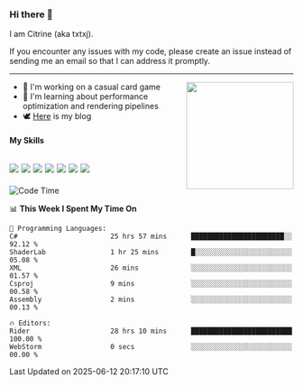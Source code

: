 ### Hi there 👋

I am Citrine (aka txtxj).

If you encounter any issues with my code, please create an issue instead of sending me an email so that I can address it promptly.

---

<img align="right" height="190" src="http://github-profile-summary-cards.vercel.app/api/cards/stats?username=txtxj&theme=vue">

- 🌱 I'm working on a casual card game
- 📖 I'm learning about performance optimization and rendering pipelines
- 🕊️ [Here](https://txtxj.top) is my blog

#### My Skills

![](https://img.shields.io/badge/Unity-000000?logo=unity&logoColor=fff)
![](https://img.shields.io/badge/C%23-239120?logo=csharp&logoColor=fff)
![](https://img.shields.io/badge/Python-3e74a2?logo=python&logoColor=fff)
![](https://img.shields.io/badge/C++-65318e?logo=cplusplus&logoColor=fff)
![](https://img.shields.io/badge/Vue-4FC08D?logo=vuedotjs&logoColor=fff)
![](https://img.shields.io/badge/Blender-f5792a?logo=blender&logoColor=fff)
![](https://img.shields.io/badge/MS%20SQL-cc2927?logo=microsoftsqlserver&logoColor=fff)
---

<!--START_SECTION:waka-->
![Code Time](http://img.shields.io/badge/Code%20Time-2%2C963%20hrs%2023%20mins-blue)

📊 **This Week I Spent My Time On** 

```text
💬 Programming Languages: 
C#                       25 hrs 57 mins      ███████████████████████░░   92.12 % 
ShaderLab                1 hr 25 mins        █░░░░░░░░░░░░░░░░░░░░░░░░   05.08 % 
XML                      26 mins             ░░░░░░░░░░░░░░░░░░░░░░░░░   01.57 % 
Csproj                   9 mins              ░░░░░░░░░░░░░░░░░░░░░░░░░   00.58 % 
Assembly                 2 mins              ░░░░░░░░░░░░░░░░░░░░░░░░░   00.13 % 

🔥 Editors: 
Rider                    28 hrs 10 mins      █████████████████████████   100.00 % 
WebStorm                 0 secs              ░░░░░░░░░░░░░░░░░░░░░░░░░   00.00 % 
```


 Last Updated on 2025-06-12 20:17:10 UTC
<!--END_SECTION:waka-->
